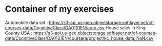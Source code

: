 # Container of my exercises
Automobile data set : https://s3-api.us-geo.objectstorage.softlayer.net/cf-courses-data/CognitiveClass/DA0101EN/auto.csv
House sales in King County USA : https://s3-api.us-geo.objectstorage.softlayer.net/cf-courses-data/CognitiveClass/DA0101EN/coursera/project/kc_house_data_NaN.csv

